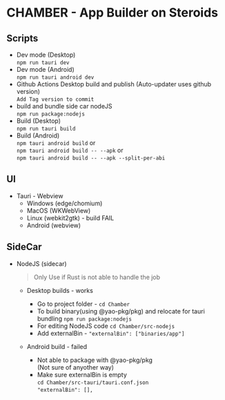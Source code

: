 # CHAMBER - App Builder on Steroids

## Scripts
 - Dev mode (Desktop)  
`npm run tauri dev`
 - Dev mode (Android)  
 `npm run tauri android dev`
 - Github Actions Desktop build and publish  (Auto-updater uses github version)   
 `Add Tag version to commit`
 - build and bundle side car nodeJS  
 `npm run package:nodejs`
 - Build (Desktop)  
 `npm run tauri build`
 - Build (Android)  
 `npm tauri android build`  or  
 `npm tauri android build -- --apk` or  
 `npm tauri android build -- --apk --split-per-abi`

## UI
 - Tauri - Webview 
   - Windows (edge/chomium)
   - MacOS (WKWebView) 
   - Linux (webkit2gtk) - build FAIL
   - Android (webview)
## SideCar
 - NodeJS (sidecar)
   >Only Use if Rust is not able to handle the job
   - Desktop builds - works
       - Go to project folder - `cd Chamber`
       - To build binary(using @yao-pkg/pkg) and relocate for tauri bundling   `npm run package:nodejs`
       - For editing NodeJS code `cd Chamber/src-nodejs`  
       - Add externalBin - `"externalBin": ["binaries/app"]`
      
   - Android build - failed  
       - Not able to package with @yao-pkg/pkg  
        (Not sure of anyother way)
       - Make sure externalBin is empty  
         `cd Chamber/src-tauri/tauri.conf.json`  
         `"externalBin": [],` 
       
